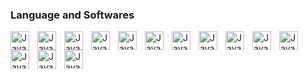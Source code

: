 <h3>Language and Softwares</h3>
<img align = "left" alt = "Java" width = "30px" style = "padding-right : 10px;" src = "https://cdn.jsdelivr.net/gh/devicons/devicon/icons/java/java-original.svg"/>
<img align = "left" alt = "Java" width = "30px" style = "padding-right : 10px;" src = "https://cdn.jsdelivr.net/gh/devicons/devicon/icons/blender/blender-original.svg"/>
<img align = "left" alt = "Java" width = "30px" style = "padding-right : 10px;" src = "https://cdn.jsdelivr.net/gh/devicons/devicon/icons/javascript/javascript-plain.svg"/>
<img align = "left" alt = "Java" width = "30px" style = "padding-right : 10px;" src = "https://cdn.jsdelivr.net/gh/devicons/devicon/icons/nodejs/nodejs-original.svg"/>
<img align = "left" alt = "Java" width = "30px" style = "padding-right : 10px;" src = "https://cdn.jsdelivr.net/gh/devicons/devicon/icons/express/express-original.svg"/>
<img align = "left" alt = "Java" width = "30px" style = "padding-right : 10px;" src = "https://cdn.jsdelivr.net/gh/devicons/devicon/icons/git/git-original.svg"/>
<img align = "left" alt = "Java" width = "30px" style = "padding-right : 10px;" src = "https://cdn.jsdelivr.net/gh/devicons/devicon/icons/react/react-original.svg"/>
<img align = "left" alt = "Java" width = "30px" style = "padding-right : 10px;" src = "https://cdn.jsdelivr.net/gh/devicons/devicon/icons/python/python-plain.svg"/>
<img align = "left" alt = "Java" width = "30px" style = "padding-right : 10px;" src = "https://cdn.jsdelivr.net/gh/devicons/devicon/icons/mysql/mysql-original.svg"/>
<img align = "left" alt = "Java" width = "30px" style = "padding-right : 10px;" src = "https://cdn.jsdelivr.net/gh/devicons/devicon/icons/mongodb/mongodb-original.svg"/>
<img align = "left" alt = "Java" width = "30px" style = "padding-right : 10px;" src = "https://cdn.jsdelivr.net/gh/devicons/devicon/icons/html5/html5-plain.svg"/>
<img align = "left" alt = "Java" width = "30px" style = "padding-right : 10px;" src = "https://cdn.jsdelivr.net/gh/devicons/devicon/icons/css3/css3-plain.svg"/>
<img align = "left" alt = "Java" width = "30px" style = "padding-right : 10px;" src = "https://cdn.jsdelivr.net/gh/devicons/devicon/icons/tailwindcss/tailwindcss-original.svg"/>
<img align = "left" alt = "Java" width = "30px" style = "padding-right : 10px;" src = "https://cdn.jsdelivr.net/gh/devicons/devicon/icons/bootstrap/bootstrap-original.svg"/>
